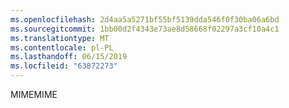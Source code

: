 ```yaml
---
ms.openlocfilehash: 2d4aa5a5271bf55bf5139dda546f0f30ba06a6bd
ms.sourcegitcommit: 1bb00d2f4343e73ae8d58668f02297a3cf10a4c1
ms.translationtype: MT
ms.contentlocale: pl-PL
ms.lasthandoff: 06/15/2019
ms.locfileid: "63872273"
---
```

<span data-ttu-id="49f8c-101">MIME</span><span class="sxs-lookup"><span data-stu-id="49f8c-101">MIME</span></span>